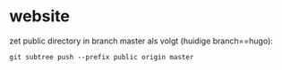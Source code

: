 # website

zet public directory in branch master als volgt (huidige branch==hugo):

    git subtree push --prefix public origin master
